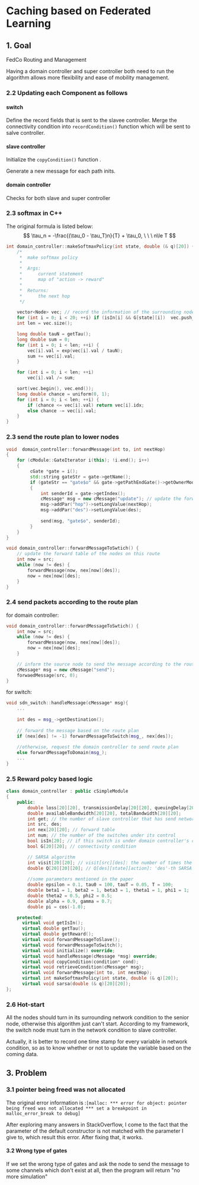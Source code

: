 # Caching based on Federated Learning

## 1. Goal

FedCo Routing and Management

Having a domain controller and super controller both need to run the algorithm allows more flexibility and ease of mobility management.

### 2.2 Updating each Component as follows

#### switch

Define the record fields that is sent to the slavee controller. Merge the connectivity condition into `recordCondition()` function which will be sent to salve controller. 

#### slave controller

Initialize the  `copyCondition()` function .

Generate a new message for each path inits. 

#### domain controller

Checks for both slave and super controller

### 2.3 softmax in C++

The original formula is listed below:
$$
\tau_n = -\frac{(\tau_0 - \tau_T)n}{T} + \tau_0, \ \ \ n\le T
$$


```c++
int domain_controller::makeSoftmaxPolicy(int state, double (& q)[20]) {
    /*
     *  make softmax policy
     *
     *  Args:
     *      current statement
     *      map of "action -> reward"
     *
     *  Returns:
     *      the next hop
     */

    vector<Node> vec; // record the information of the surrounding nodes
    for (int i = 0; i < 20; ++i) if (isIn[i] && G[state][i])  vec.push_back(Node(i, q[i]));
    int len = vec.size();

    long double tauN = getTau();
    long double sum = 0;
    for (int i = 0; i < len; ++i) {
        vec[i].val = exp(vec[i].val / tauN);
        sum += vec[i].val;
    }

    for (int i = 0; i < len; ++i)
        vec[i].val /= sum;

    sort(vec.begin(), vec.end());
    long double chance = uniform(0, 1);
    for (int i = 0; i < len; ++i) {
        if (chance <= vec[i].val) return vec[i].idx;
        else chance -= vec[i].val;
    }
}
```

### 2.3 send the route plan to lower nodes

```c++
void  domain_controller::forwardMessage(int to, int nextHop)
{
    for (cModule::GateIterator i(this); !i.end(); i++)
    {
         cGate *gate = i();
         std::string gateStr = gate->getName();
         if (gateStr == "gate$o" && gate->getPathEndGate()->getOwnerModule()->getIndex() == to)
         {
             int senderId = gate->getIndex();
             cMessage* msg = new cMessage("update"); // update the forward table
             msg->addPar("hop")->setLongValue(nextHop);
			 msg->addPar("des")->setLongValue(des);
             
             send(msg, "gate$o", senderId);
         }
    }
}

void domain_controller::forwardMessageToSwtich() {
    // update the forward table of the nodes on this route
    int now = src;
    while (now != des) {
        forwardMessage(now, nex[now][des]);
        now = nex[now][des];
    }
}
```

### 2.4 send packets according to the route plan

for domain controller:

```c++
void domain_controller::forwardMessageToSwtich() {
    int now = src;
    while (now != des) {
        forwardMessage(now, nex[now][des]);
        now = nex[now][des];
    }

    // inform the source node to send the message according to the route plan
    cMessage* msg = new cMessage("send");
    forwaedMessage(src, 0);
}
```

for switch: 

```c++
void sdn_switch::handleMessage(cMessage* msg){
	...
        
    int des = msg_->getDestination();
    
    // forward the message based on the route plan
    if (nex[des] != -1) forwardMessageToSwitch(msg_, nex[des]);
    
    //otherwise, request the domain controller to send route plan
    else forwardMessageToDomain(msg_);
    ...
}

```

### 2.5 Reward polcy based logic



```c++
class domain_controller : public cSimpleModule
{
    public:
        double loss[20][20], transmissionDelay[20][20], queuingDelay[20][20];
        double availableBandwidth[20][20], totalBandwidth[20][20];
        int get; // the number of slave controller that has send network condition
        int src, des;
        int nex[20][20]; // forward table
        int num; // the number of the switches under its control
        bool isIn[20]; // if this switch is under domain controller's control
        bool G[20][20]; // connectivity condition

        // SARSA algorithm
        int visit[20][20]; // visit[src][des]: the number of times the `src -> des` message has been visited
        double Q[20][20][20]; // Q[des][state][action]: 'des'-th SARSA among N SARSA, returns the reward when the current state is 'state' and the next action is 'action'
        
        //some parameters mentioned in the paper
        double epsilon = 0.1, tau0 = 100, tauT = 0.05, T = 100;
        double beta1 = 1, beta2 = 1, beta3 = 1, theta1 = 1, phi1 = 1;
        double theta2 = 0.5, phi2 = 0.5;
        double alpha = 0.9, gamma = 0.7;
        double pi = cos(-1.0);

    protected:
      virtual void getIsIn();
      virtual double getTau();
      virtual double getReward();
      virtual void forwardMessageToSlave();
      virtual void forwardMessageToSwitch();
      virtual void initialize() override;
      virtual void handleMessage(cMessage *msg) override;
      virtual void copyCondition(condition* cond);
      virtual void retrieveCondition(cMessage* msg);
      virtual void forwardMessage(int to, int nextHop);
      virtual int makeSoftmaxPolicy(int state, double (& q)[20]);
      virtual void sarsa(double (& q)[20][20]);
};
```

### 2.6 Hot-start 

All the nodes should turn in its surrounding network condition to the senior node, otherwise this algorithm just can't start. According to my framework, the switch node must turn in the network condition to slave controller. 

Actually, it is better to record one time stamp for every variable in network condition, so as to know whether or not to update the variable based on the coming data. 

## 3. Problem 

### 3.1 pointer being freed was not allocated

The original error information is :`[malloc: *** error for object: pointer being freed was not allocated *** set a breakpoint in malloc_error_break to debug]`

After exploring many answers in StackOverflow, I come to the fact that the parameter of the default constructor is not matched with the parameter I give to, which result this error. After fixing that, it works. 

#### 3.2 Wrong type of gates

If we set the wrong type of gates and ask the node to send the message to some channels which don't exist at all, then the program will return "no more simulation"

